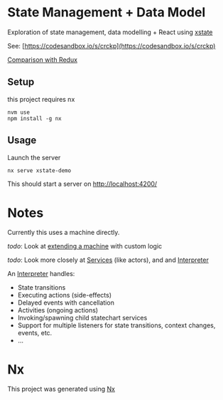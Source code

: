 # State Management + Data Model

Exploration of state management, data modelling + React 
using [xstate](https://xstate.js.org/)

See: [https://codesandbox.io/s/crckp](https://codesandbox.io/s/crckp)

[Comparison with Redux](https://stackoverflow.com/questions/54482695/what-is-an-actual-difference-between-redux-and-a-state-machine-e-g-xstate/54521035#54521035
)

## Setup

this project requires nx

```
nvm use
npm install -g nx
```

## Usage

Launch the server

```bash
nx serve xstate-demo
```

This should start a server on [http://localhost:4200/](http://localhost:4200/)

# Notes

Currently this uses a machine directly.

*todo*: Look at [extending a machine](https://xstate.js.org/docs/guides/machines.html#extending-machines) with 
custom logic

*todo*: Look more closely at [Services](https://xstate.js.org/docs/guides/communication.html#the-invoke-property) (like actors), and 
and [Interpreter](https://xstate.js.org/docs/guides/interpretation.html)

An [Interpreter](https://xstate.js.org/docs/guides/interpretation.html) handles:

- State transitions
- Executing actions (side-effects)
- Delayed events with cancellation
- Activities (ongoing actions)
- Invoking/spawning child statechart services
- Support for multiple listeners for state transitions, context changes, events, etc.
- ...

# Nx

This project was generated using [Nx](https://nx.dev)
